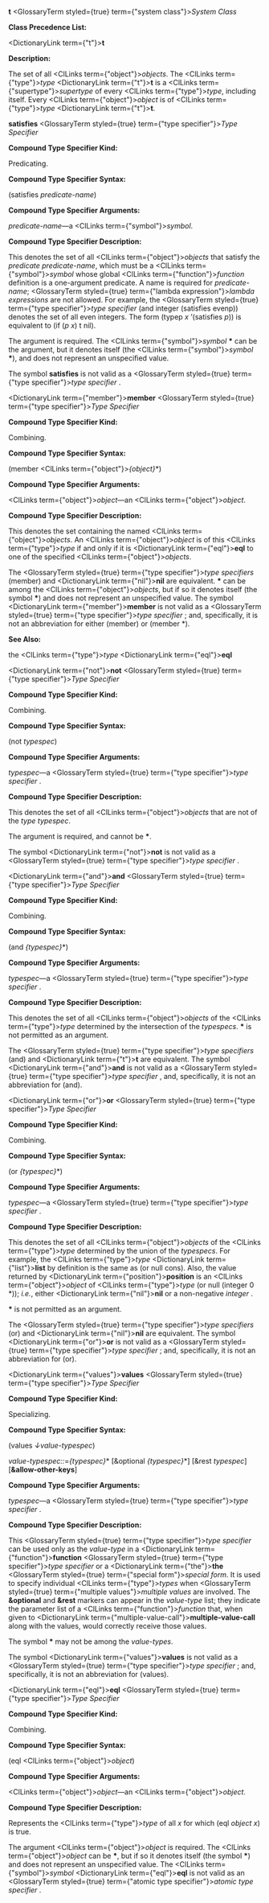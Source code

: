 **t** <GlossaryTerm styled={true} term={"system class"}><i>System Class</i></GlossaryTerm> 



**Class Precedence List:** 



<DictionaryLink  term={"t"}><b>t</b></DictionaryLink> 



**Description:** 



The set of all <ClLinks  term={"object"}><i>objects</i></ClLinks>. The <ClLinks  term={"type"}><i>type</i></ClLinks> <DictionaryLink  term={"t"}><b>t</b></DictionaryLink> is a <ClLinks  term={"supertype"}><i>supertype</i></ClLinks> of every <ClLinks  term={"type"}><i>type</i></ClLinks>, including itself. Every <ClLinks  term={"object"}><i>object</i></ClLinks> is of <ClLinks  term={"type"}><i>type</i></ClLinks> <DictionaryLink  term={"t"}><b>t</b></DictionaryLink>. 



**satisfies** <GlossaryTerm styled={true} term={"type specifier"}><i>Type Specifier</i></GlossaryTerm> 



**Compound Type Specifier Kind:** 



Predicating. 



**Compound Type Specifier Syntax:** 



(satisfies *predicate-name*) 



**Compound Type Specifier Arguments:** 



*predicate-name*—a <ClLinks  term={"symbol"}><i>symbol</i></ClLinks>. 



**Compound Type Specifier Description:** 



This denotes the set of all <ClLinks  term={"object"}><i>objects</i></ClLinks> that satisfy the *predicate predicate-name*, which must be a <ClLinks  term={"symbol"}><i>symbol</i></ClLinks> whose global <ClLinks  term={"function"}><i>function</i></ClLinks> definition is a one-argument predicate. A name is required for *predicate-name*; <GlossaryTerm styled={true} term={"lambda expression"}><i>lambda expressions</i></GlossaryTerm> are not allowed. For example, the <GlossaryTerm styled={true} term={"type specifier"}><i>type specifier</i></GlossaryTerm> (and integer (satisfies evenp)) denotes the set of all even integers. The form (typep *x* ’(satisfies *p*)) is equivalent to (if (*p x*) t nil).  







The argument is required. The <ClLinks  term={"symbol"}><i>symbol</i></ClLinks> **\*** can be the argument, but it denotes itself (the <ClLinks  term={"symbol"}><i>symbol</i></ClLinks> **\***), and does not represent an unspecified value. 



The symbol **satisfies** is not valid as a <GlossaryTerm styled={true} term={"type specifier"}><i>type specifier</i></GlossaryTerm> . 



<DictionaryLink  term={"member"}><b>member</b></DictionaryLink> <GlossaryTerm styled={true} term={"type specifier"}><i>Type Specifier</i></GlossaryTerm> 



**Compound Type Specifier Kind:** 



Combining. 



**Compound Type Specifier Syntax:** 



(member <ClLinks  term={"object"}><i>\{object\}</i></ClLinks>\*) 



**Compound Type Specifier Arguments:** 



<ClLinks  term={"object"}><i>object</i></ClLinks>—an <ClLinks  term={"object"}><i>object</i></ClLinks>. 



**Compound Type Specifier Description:** 



This denotes the set containing the named <ClLinks  term={"object"}><i>objects</i></ClLinks>. An <ClLinks  term={"object"}><i>object</i></ClLinks> is of this <ClLinks  term={"type"}><i>type</i></ClLinks> if and only if it is <DictionaryLink  term={"eql"}><b>eql</b></DictionaryLink> to one of the specified <ClLinks  term={"object"}><i>objects</i></ClLinks>. 



The <GlossaryTerm styled={true} term={"type specifier"}><i>type specifiers</i></GlossaryTerm> (member) and <DictionaryLink  term={"nil"}><b>nil</b></DictionaryLink> are equivalent. **\*** can be among the <ClLinks  term={"object"}><i>objects</i></ClLinks>, but if so it denotes itself (the symbol **\***) and does not represent an unspecified value. The symbol <DictionaryLink  term={"member"}><b>member</b></DictionaryLink> is not valid as a <GlossaryTerm styled={true} term={"type specifier"}><i>type specifier</i></GlossaryTerm> ; and, specifically, it is not an abbreviation for either (member) or (member \*). 



**See Also:** 



the <ClLinks  term={"type"}><i>type</i></ClLinks> <DictionaryLink  term={"eql"}><b>eql</b></DictionaryLink> 



<DictionaryLink  term={"not"}><b>not</b></DictionaryLink> <GlossaryTerm styled={true} term={"type specifier"}><i>Type Specifier</i></GlossaryTerm> 



**Compound Type Specifier Kind:** 



Combining. 



**Compound Type Specifier Syntax:** 



(not *typespec*) 



**Compound Type Specifier Arguments:** 



*typespec*—a <GlossaryTerm styled={true} term={"type specifier"}><i>type specifier</i></GlossaryTerm> .  







**Compound Type Specifier Description:** 



This denotes the set of all <ClLinks  term={"object"}><i>objects</i></ClLinks> that are not of the *type typespec*. 



The argument is required, and cannot be **\***. 



The symbol <DictionaryLink  term={"not"}><b>not</b></DictionaryLink> is not valid as a <GlossaryTerm styled={true} term={"type specifier"}><i>type specifier</i></GlossaryTerm> . 



<DictionaryLink  term={"and"}><b>and</b></DictionaryLink> <GlossaryTerm styled={true} term={"type specifier"}><i>Type Specifier</i></GlossaryTerm> 



**Compound Type Specifier Kind:** 



Combining. 



**Compound Type Specifier Syntax:** 



(and *\{typespec\}*\*) 



**Compound Type Specifier Arguments:** 



*typespec*—a <GlossaryTerm styled={true} term={"type specifier"}><i>type specifier</i></GlossaryTerm> . 



**Compound Type Specifier Description:** 



This denotes the set of all <ClLinks  term={"object"}><i>objects</i></ClLinks> of the <ClLinks  term={"type"}><i>type</i></ClLinks> determined by the intersection of the *typespecs*. **\*** is not permitted as an argument. 



The <GlossaryTerm styled={true} term={"type specifier"}><i>type specifiers</i></GlossaryTerm> (and) and <DictionaryLink  term={"t"}><b>t</b></DictionaryLink> are equivalent. The symbol <DictionaryLink  term={"and"}><b>and</b></DictionaryLink> is not valid as a <GlossaryTerm styled={true} term={"type specifier"}><i>type specifier</i></GlossaryTerm> , and, specifically, it is not an abbreviation for (and). 



<DictionaryLink  term={"or"}><b>or</b></DictionaryLink> <GlossaryTerm styled={true} term={"type specifier"}><i>Type Specifier</i></GlossaryTerm> 



**Compound Type Specifier Kind:** 



Combining. 



**Compound Type Specifier Syntax:** 



(or *\{typespec\}*\*) 



**Compound Type Specifier Arguments:** 



*typespec*—a <GlossaryTerm styled={true} term={"type specifier"}><i>type specifier</i></GlossaryTerm> .  







**Compound Type Specifier Description:** 



This denotes the set of all <ClLinks  term={"object"}><i>objects</i></ClLinks> of the <ClLinks  term={"type"}><i>type</i></ClLinks> determined by the union of the *typespecs*. For example, the <ClLinks  term={"type"}><i>type</i></ClLinks> <DictionaryLink  term={"list"}><b>list</b></DictionaryLink> by definition is the same as (or null cons). Also, the value returned by <DictionaryLink  term={"position"}><b>position</b></DictionaryLink> is an <ClLinks  term={"object"}><i>object</i></ClLinks> of <ClLinks  term={"type"}><i>type</i></ClLinks> (or null (integer 0 \*)); *i.e.*, either <DictionaryLink  term={"nil"}><b>nil</b></DictionaryLink> or a non-negative *integer* . 



**\*** is not permitted as an argument. 



The <GlossaryTerm styled={true} term={"type specifier"}><i>type specifiers</i></GlossaryTerm> (or) and <DictionaryLink  term={"nil"}><b>nil</b></DictionaryLink> are equivalent. The symbol <DictionaryLink  term={"or"}><b>or</b></DictionaryLink> is not valid as a <GlossaryTerm styled={true} term={"type specifier"}><i>type specifier</i></GlossaryTerm> ; and, specifically, it is not an abbreviation for (or). 



<DictionaryLink  term={"values"}><b>values</b></DictionaryLink> <GlossaryTerm styled={true} term={"type specifier"}><i>Type Specifier</i></GlossaryTerm> 



**Compound Type Specifier Kind:** 



Specializing. 



**Compound Type Specifier Syntax:** 



(values *↓value-typespec*) 



*value-typespec::*=*\{typespec\}*\* [&amp;optional *\{typespec\}*\*] [&amp;rest *typespec*] [**&amp;allow-other-keys**] 



**Compound Type Specifier Arguments:** 



*typespec*—a <GlossaryTerm styled={true} term={"type specifier"}><i>type specifier</i></GlossaryTerm> . 



**Compound Type Specifier Description:** 



This <GlossaryTerm styled={true} term={"type specifier"}><i>type specifier</i></GlossaryTerm> can be used only as the *value-type* in a <DictionaryLink  term={"function"}><b>function</b></DictionaryLink> <GlossaryTerm styled={true} term={"type specifier"}><i>type specifier</i></GlossaryTerm> or a <DictionaryLink  term={"the"}><b>the</b></DictionaryLink> <GlossaryTerm styled={true} term={"special form"}><i>special form</i></GlossaryTerm>. It is used to specify individual <ClLinks  term={"type"}><i>types</i></ClLinks> when <GlossaryTerm styled={true} term={"multiple values"}><i>multiple values</i></GlossaryTerm> are involved. The **&amp;optional** and **&amp;rest** markers can appear in the *value-type* list; they indicate the parameter list of a <ClLinks  term={"function"}><i>function</i></ClLinks> that, when given to <DictionaryLink  term={"multiple-value-call"}><b>multiple-value-call</b></DictionaryLink> along with the values, would correctly receive those values. 



The symbol **\*** may not be among the *value-types*. 



The symbol <DictionaryLink  term={"values"}><b>values</b></DictionaryLink> is not valid as a <GlossaryTerm styled={true} term={"type specifier"}><i>type specifier</i></GlossaryTerm> ; and, specifically, it is not an abbreviation for (values).  







<DictionaryLink  term={"eql"}><b>eql</b></DictionaryLink> <GlossaryTerm styled={true} term={"type specifier"}><i>Type Specifier</i></GlossaryTerm> 



**Compound Type Specifier Kind:** 



Combining. 



**Compound Type Specifier Syntax:** 



(eql <ClLinks  term={"object"}><i>object</i></ClLinks>) 



**Compound Type Specifier Arguments:** 



<ClLinks  term={"object"}><i>object</i></ClLinks>—an <ClLinks  term={"object"}><i>object</i></ClLinks>. 



**Compound Type Specifier Description:** 



Represents the <ClLinks  term={"type"}><i>type</i></ClLinks> of all *x* for which (eql *object x*) is true. 



The argument <ClLinks  term={"object"}><i>object</i></ClLinks> is required. The <ClLinks  term={"object"}><i>object</i></ClLinks> can be **\***, but if so it denotes itself (the symbol **\***) and does not represent an unspecified value. The <ClLinks  term={"symbol"}><i>symbol</i></ClLinks> <DictionaryLink  term={"eql"}><b>eql</b></DictionaryLink> is not valid as an <GlossaryTerm styled={true} term={"atomic type specifier"}><i>atomic type specifier</i></GlossaryTerm> . 



